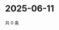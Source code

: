 # 2025-06-11

共 0 条

<!-- BEGIN ZHIHUVIDEO -->
<!-- 最后更新时间 Wed Jun 11 2025 22:10:42 GMT+0800 (China Standard Time) -->

<!-- END ZHIHUVIDEO -->
